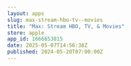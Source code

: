 ```yaml
---
layout: apps
slug: max-stream-hbo-tv--movies
title: "Max: Stream HBO, TV, & Movies"
store: apple
app_id: 1666653815
date: 2025-05-07T14:56:38Z
published: 2024-05-20T07:00:00Z
---
```

